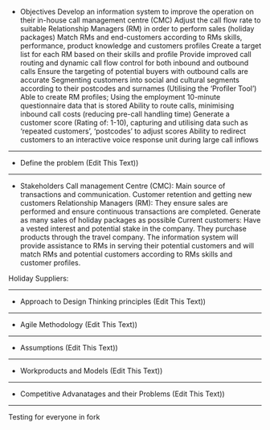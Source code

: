 * Objectives
Develop an information system to improve the operation on their in-house call management centre (CMC)
Adjust the call flow rate to suitable Relationship Managers (RM) in order to perform sales (holiday packages)
Match RMs and end-customers according to RMs skills, performance, product knowledge and customers profiles
Create a target list for each RM based on their skills and profile
Provide improved call routing and dynamic call flow control for both inbound and outbound calls 
Ensure the targeting of potential buyers with outbound calls are accurate 
Segmenting customers into social and cultural segments according to their postcodes and surnames (Utilising the ‘Profiler Tool’)
Able to create RM profiles; Using the employment 10-minute questionnaire data that is stored
Ability to route calls, minimising inbound call costs (reducing pre-call handling time) 
Generate a customer score (Rating of: 1-10), capturing and utilising data such as ‘repeated customers’, ‘postcodes’ to adjust scores
Ability to redirect customers to an interactive voice response unit during large call inflows 
_______________________________
* Define the problem
(Edit This Text))
_______________________________
* Stakeholders
Call management Centre (CMC): Main source of transactions and communication. Customer retention and getting new customers 
Relationship Managers (RM): They ensure sales are performed and ensure continuous transactions are completed. Generate as many sales of holiday packages as possible
Current customers: Have a vested interest and potential stake in the company. They purchase products through the travel company. The information system will provide assistance to RMs in serving their potential customers and will match RMs and potential customers according to RMs skills and customer profiles. 

Holiday Suppliers: 
_______________________________
* Approach to Design Thinking principles
(Edit This Text))
_______________________________
* Agile Methodology
(Edit This Text))
_______________________________
* Assumptions
(Edit This Text))
_______________________________
* Workproducts and Models
(Edit This Text))
_______________________________
* Competitive Advanatages and their Problems
(Edit This Text))
_______________________________
Testing for everyone in fork
